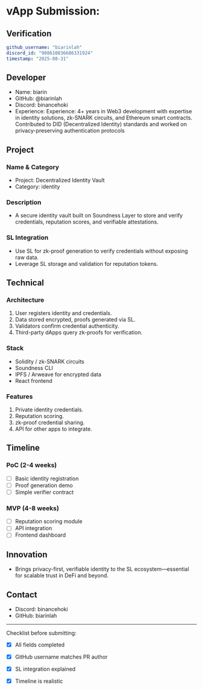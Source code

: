 # vApp Submission: 

## Verification
```yaml
github_username: "biarinlah"
discord_id: "908610836686331924"
timestamp: "2025-08-31"
```

## Developer
- Name: biarin
- GitHub: @biarinlah
- Discord: binancehoki
- Experience: Experience: 4+ years in Web3 development with expertise in identity solutions, zk-SNARK circuits, and Ethereum smart contracts. Contributed to DID (Decentralized Identity) standards and worked on privacy-preserving authentication protocols

## Project

### Name & Category
- Project: Decentralized Identity Vault
- Category: identity

### Description
- A secure identity vault built on Soundness Layer to store and verify credentials, reputation scores, and verifiable attestations.

### SL Integration
- Use SL for zk-proof generation to verify credentials without exposing raw data.
- Leverage SL storage and validation for reputation tokens.

## Technical

### Architecture
1. User registers identity and credentials.
2. Data stored encrypted, proofs generated via SL.
3. Validators confirm credential authenticity.
4. Third-party dApps query zk-proofs for verification.

### Stack
- Solidity / zk-SNARK circuits
- Soundness CLI
- IPFS / Arweave for encrypted data
- React frontend

### Features
1. Private identity credentials.
2. Reputation scoring.
3. zk-proof credential sharing.
4. API for other apps to integrate.

## Timeline

### PoC (2-4 weeks)
- [ ] Basic identity registration
- [ ] Proof generation demo
- [ ] Simple verifier contract

### MVP (4-8 weeks)  
- [ ] Reputation scoring module
- [ ] API integration
- [ ] Frontend dashboard

## Innovation
- Brings privacy-first, verifiable identity to the SL ecosystem—essential for scalable trust in DeFi and beyond.

## Contact
- Discord: binancehoki
- GitHub: biarinlah

---

Checklist before submitting:
- [x] All fields completed  
- [x] GitHub username matches PR author  
- [x] SL integration explained  
- [x] Timeline is realistic  

